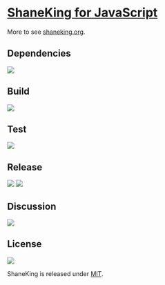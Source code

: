 # [ShaneKing for JavaScript][]
More to see [shaneking.org][].

## Dependencies
[![][versioneye img]][versioneye]

## Build
[![][travis img]][travis]

## Test
[![][coverage img]][coverage]

## Release
[![][bowerbadge img]][bowerbadge]
[![][npmbadge img]][npmbadge]

## Discussion
[![][gitter img]][gitter]

## License
[![][license img]][license]

ShaneKing is released under [MIT][].


[ShaneKing for JavaScript]: http://shaneking.org/c/sk-js
[shaneking.org]: http://shaneking.org/


[versioneye]:https://www.versioneye.com/user/projects/56fa049335630e003e0a8ab9
[versioneye img]:https://www.versioneye.com/user/projects/56fa049335630e003e0a8ab9/badge.svg


[travis]:https://travis-ci.org/ShaneKing/sk-js
[travis img]:https://travis-ci.org/ShaneKing/sk-js.png


[coverage]:https://codecov.io/github/ShaneKing/sk-js?branch=mirror
[coverage img]:https://codecov.io/github/ShaneKing/sk-js/coverage.svg?branch=mirror
[saucelabs]:https://saucelabs.com/u/ShaneKing
[saucelabs img]:https://saucelabs.com/browser-matrix/ShaneKing.svg


[bowerbadge]:http://bower.io/search/?q=sk-js
[bowerbadge img]:https://img.shields.io/bower/v/sk-js.svg
[npmbadge]:https://www.npmjs.com/package/sk-js
[npmbadge img]:https://img.shields.io/npm/v/sk-js.svg


[gitter]:https://gitter.im/ShaneKing/sk-js?utm_source=badge&utm_medium=badge&utm_campaign=pr-badge
[gitter img]:https://badges.gitter.im/Join%20Chat.svg


[MIT]: https://opensource.org/licenses/MIT
[license]:LICENSE
[license img]:https://img.shields.io/badge/License-MIT-blue.svg
